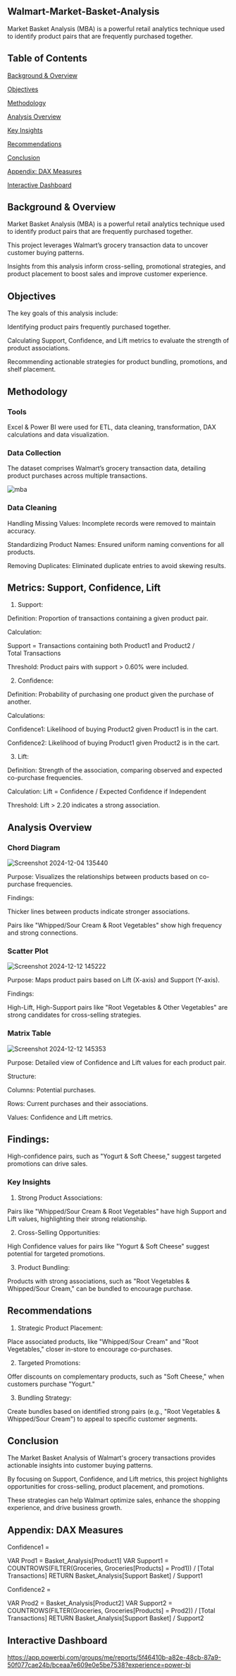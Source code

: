 ## Walmart-Market-Basket-Analysis

Market Basket Analysis (MBA) is a powerful retail analytics technique used to identify product pairs that are frequently purchased together. 


## Table of Contents

[Background & Overview](#Background-&-Overview)

[Objectives](#Objectives)

[Methodology](#Methodology)

[Analysis Overview](#Analysis-Overview)

[Key Insights](#Key-Insights)

[Recommendations](#Recommendations)

[Conclusion](#Conclusion)

[Appendix: DAX Measures](#Appendix-:-DAX-Measures)

[Interactive Dashboard](#Interactive-Dashboard)


## Background & Overview

Market Basket Analysis (MBA) is a powerful retail analytics technique used to identify product pairs that are frequently purchased together. 

This project leverages Walmart’s grocery transaction data to uncover customer buying patterns.

Insights from this analysis inform cross-selling, promotional strategies, and product placement to boost sales and improve customer experience.

## Objectives

The key goals of this analysis include:

Identifying product pairs frequently purchased together.

Calculating Support, Confidence, and Lift metrics to evaluate the strength of product associations.

Recommending actionable strategies for product bundling, promotions, and shelf placement.

## Methodology

### Tools

Excel & Power BI were used for ETL, data cleaning, transformation, DAX calculations and data visualization.

### Data Collection

The dataset comprises Walmart’s grocery transaction data, detailing product purchases across multiple transactions.

![mba](https://github.com/user-attachments/assets/60597b4a-1b51-4309-b931-669efa8f95c3)


### Data Cleaning

Handling Missing Values: Incomplete records were removed to maintain accuracy.

Standardizing Product Names: Ensured uniform naming conventions for all products.

Removing Duplicates: Eliminated duplicate entries to avoid skewing results.

## Metrics: Support, Confidence, Lift

1. Support:

Definition: Proportion of transactions containing a given product pair.

Calculation:

Support = Transactions containing both Product1 and Product2 / Total Transactions

Threshold: Product pairs with support > 0.60% were included.

2. Confidence:

Definition: Probability of purchasing one product given the purchase of another.

Calculations:

Confidence1: Likelihood of buying Product2 given Product1 is in the cart.

Confidence2: Likelihood of buying Product1 given Product2 is in the cart.

3. Lift:

Definition: Strength of the association, comparing observed and expected co-purchase frequencies.

Calculation:
Lift = Confidence / Expected Confidence if Independent

Threshold: Lift > 2.20 indicates a strong association.


## Analysis Overview

### Chord Diagram

![Screenshot 2024-12-04 135440](https://github.com/user-attachments/assets/e4e9a33d-7280-485b-81ac-820c98659dbe)

Purpose: Visualizes the relationships between products based on co-purchase frequencies.

Findings:

Thicker lines between products indicate stronger associations.

Pairs like "Whipped/Sour Cream & Root Vegetables" show high frequency and strong connections.

### Scatter Plot

![Screenshot 2024-12-12 145222](https://github.com/user-attachments/assets/545120ac-c5f2-4be2-9b6a-63bb1e3d579b)


Purpose: Maps product pairs based on Lift (X-axis) and Support (Y-axis).

Findings:

High-Lift, High-Support pairs like "Root Vegetables & Other Vegetables" are strong candidates for cross-selling strategies.

### Matrix Table

![Screenshot 2024-12-12 145353](https://github.com/user-attachments/assets/efe7113a-c9c3-4820-9339-1eb37a243b25)


Purpose: Detailed view of Confidence and Lift values for each product pair.

Structure:

Columns: Potential purchases.

Rows: Current purchases and their associations.

Values: Confidence and Lift metrics.

## Findings:

High-confidence pairs, such as "Yogurt & Soft Cheese," suggest targeted promotions can drive sales.


### Key Insights

1. Strong Product Associations:

Pairs like "Whipped/Sour Cream & Root Vegetables" have high Support and Lift values, highlighting their strong relationship.

2. Cross-Selling Opportunities:

High Confidence values for pairs like "Yogurt & Soft Cheese" suggest potential for targeted promotions.

3. Product Bundling:

Products with strong associations, such as "Root Vegetables & Whipped/Sour Cream," can be bundled to encourage purchase.


## Recommendations

1. Strategic Product Placement:

Place associated products, like "Whipped/Sour Cream" and "Root Vegetables," closer in-store to encourage co-purchases.

2. Targeted Promotions:

Offer discounts on complementary products, such as "Soft Cheese," when customers purchase "Yogurt."

3. Bundling Strategy:

Create bundles based on identified strong pairs (e.g., "Root Vegetables & Whipped/Sour Cream") to appeal to specific customer segments.

## Conclusion

The Market Basket Analysis of Walmart's grocery transactions provides actionable insights into customer buying patterns.

By focusing on Support, Confidence, and Lift metrics, this project highlights opportunities for cross-selling, product placement, and promotions. 

These strategies can help Walmart optimize sales, enhance the shopping experience, and drive business growth.

## Appendix: DAX Measures

Confidence1 = 

VAR Prod1 = Basket_Analysis[Product1]
VAR Support1 = COUNTROWS(FILTER(Groceries, Groceries[Products] = Prod1)) / [Total Transactions]
RETURN Basket_Analysis[Support Basket] / Support1

Confidence2 = 

VAR Prod2 = Basket_Analysis[Product2]
VAR Support2 = COUNTROWS(FILTER(Groceries, Groceries[Products] = Prod2)) / [Total Transactions]
RETURN Basket_Analysis[Support Basket] / Support2

## Interactive Dashboard

https://app.powerbi.com/groups/me/reports/5f46410b-a82e-48cb-87a9-50f077cae24b/bceaa7e609e0e5be7538?experience=power-bi





